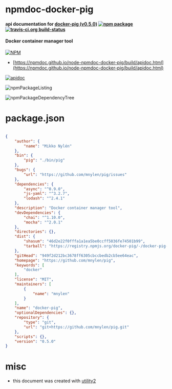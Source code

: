 # npmdoc-docker-pig

#### api documentation for  [docker-pig (v0.5.0)](https://github.com/mnylen/pig)  [![npm package](https://img.shields.io/npm/v/npmdoc-docker-pig.svg?style=flat-square)](https://www.npmjs.org/package/npmdoc-docker-pig) [![travis-ci.org build-status](https://api.travis-ci.org/npmdoc/node-npmdoc-docker-pig.svg)](https://travis-ci.org/npmdoc/node-npmdoc-docker-pig)

#### Docker container manager tool

[![NPM](https://nodei.co/npm/docker-pig.png?downloads=true&downloadRank=true&stars=true)](https://www.npmjs.com/package/docker-pig)

- [https://npmdoc.github.io/node-npmdoc-docker-pig/build/apidoc.html](https://npmdoc.github.io/node-npmdoc-docker-pig/build/apidoc.html)

[![apidoc](https://npmdoc.github.io/node-npmdoc-docker-pig/build/screenCapture.buildCi.browser.%252Ftmp%252Fbuild%252Fapidoc.html.png)](https://npmdoc.github.io/node-npmdoc-docker-pig/build/apidoc.html)

![npmPackageListing](https://npmdoc.github.io/node-npmdoc-docker-pig/build/screenCapture.npmPackageListing.svg)

![npmPackageDependencyTree](https://npmdoc.github.io/node-npmdoc-docker-pig/build/screenCapture.npmPackageDependencyTree.svg)



# package.json

```json

{
    "author": {
        "name": "Mikko Nylén"
    },
    "bin": {
        "pig": "./bin/pig"
    },
    "bugs": {
        "url": "https://github.com/mnylen/pig/issues"
    },
    "dependencies": {
        "async": "^0.9.0",
        "js-yaml": "^3.2.7",
        "lodash": "^2.4.1"
    },
    "description": "Docker container manager tool",
    "devDependencies": {
        "chai": "^1.10.0",
        "mocha": "^2.0.1"
    },
    "directories": {},
    "dist": {
        "shasum": "46d2e22f0fffa1a1ea5be0ccff5036fe74501b99",
        "tarball": "https://registry.npmjs.org/docker-pig/-/docker-pig-0.5.0.tgz"
    },
    "gitHead": "949f2d212bc3678ff6305cbccbedb2cb5ee64eac",
    "homepage": "https://github.com/mnylen/pig",
    "keywords": [
        "docker"
    ],
    "license": "MIT",
    "maintainers": [
        {
            "name": "mnylen"
        }
    ],
    "name": "docker-pig",
    "optionalDependencies": {},
    "repository": {
        "type": "git",
        "url": "git+https://github.com/mnylen/pig.git"
    },
    "scripts": {},
    "version": "0.5.0"
}
```



# misc
- this document was created with [utility2](https://github.com/kaizhu256/node-utility2)
